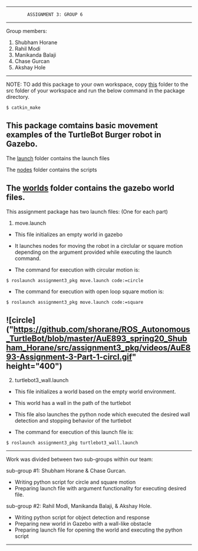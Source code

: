 --------------------------------------------------------------------------------------
			ASSIGNMENT 3: GROUP 6
--------------------------------------------------------------------------------------
Group members: 

1. Shubham Horane
2. Rahil Modi
3. Manikanda Balaji
4. Chase Gurcan
5. Akshay Hole
--------------------------------------------------------------------------------------
NOTE: TO add this package to your own workspace, copy [this](https://github.com/shorane/ROS_Autonomous_TurtleBot/tree/master/AuE893_spring20_Shubham_Horane/src/assignment2_pkg) folder to the src folder of your workspace and run the below command in the package directory.
```
$ catkin_make
```
This package comtains basic movement examples of the TurtleBot Burger robot in Gazebo.
- 

The [launch](https://github.com/shorane/ROS_Autonomous_TurtleBot/tree/master/AuE893_spring20_Shubham_Horane/src/assignment3_pkg/src/launch) folder contains the launch files

The [nodes](https://github.com/shorane/ROS_Autonomous_TurtleBot/tree/master/AuE893_spring20_Shubham_Horane/src/assignment3_pkg/src/nodes) folder contains the scripts

The [worlds](https://github.com/shorane/ROS_Autonomous_TurtleBot/tree/master/AuE893_spring20_Shubham_Horane/src/assignment3_pkg/src/worlds) folder contains the gazebo world files.
--------------------------------------------------------------------------------------

This assignment package has two launch files: (One for each part)

1. move.launch

- This file initializes an empty world in gazebo

- It launches nodes for moving the robot in a circlular or square motion depending on the argument provided while executing the launch command.

- The command for execution with circular motion is: 
```
$ roslaunch assignment3_pkg move.launch code:=circle
```
- The command for execution with open loop square motion is: 
```
$ roslaunch assignment3_pkg move.launch code:=square
```
![circle]("https://github.com/shorane/ROS_Autonomous_TurtleBot/blob/master/AuE893_spring20_Shubham_Horane/src/assignment3_pkg/videos/AuE893-Assignment-3-Part-1-circl.gif" height="400")
----------------------------------------------------------------------------------------

2. turtlebot3_wall.launch

- This file initializes a world based on the empty world environment.

- This world has a wall in the path of the turtlebot

- This file also launches the python node which executed the desired wall detection and stopping behavior of the turtlebot

- The command for execution of this launch file is:
```
$ roslaunch assignment3_pkg turtlebot3_wall.launch
```
----------------------------------------------------------------------------------------

Work was divided between two sub-groups within our team:

sub-group #1: Shubham Horane & Chase Gurcan.

- Writing python script for circle and square motion
- Preparing launch file with argument functionality for executing desired file.

sub-group #2: Rahil Modi, Manikanda Balaji, & Akshay Hole.

- Writing python script for object detection and response
- Preparing new world in Gazebo with a wall-like obstacle
- Preparing launch file for opening the world and executing the python script
----------------------------------------------------------------------------------------












